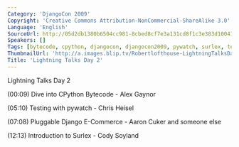 ```yaml
---
Category: 'DjangoCon 2009'
Copyright: 'Creative Commons Attribution-NonCommercial-ShareAlike 3.0'
Language: 'English'
SourceUrl: http://05d2db1380b6504cc981-8cbed8cf7e3a131cd8f1c3e383d10041.r93.cf2.rackcdn.com/djangocon-2009/14_lightning-talks-day-2.ogv
Speakers: []
Tags: [bytecode, cpython, djangocon, djangocon2009, pywatch, surlex, testing]
ThumbnailUrl: 'http://a.images.blip.tv/Robertlofthouse-LightningTalksDay2668.png'
Title: 'Lightning Talks Day 2'
---
```

Lightning Talks Day 2

  
(00:09) Dive into CPython Bytecode - Alex Gaynor

  
(05:10) Testing with pywatch - Chris Heisel

  
(07:08) Pluggable Django E-Commerce - Aaron Cuker and someone else

  
(12:13) Introduction to Surlex - Cody Soyland
